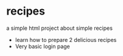 # recipes
a simple html project about simple recipes

  + learn how to prepare 2 delicious recipes
  + Very basic login page
